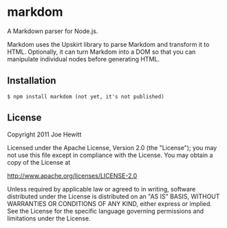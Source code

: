 markdom
========

A Markdown parser for Node.js.

Markdom uses the Upskirt library to parse Markdom and transform it to HTML. Optionally, it can turn Markdom into a DOM so that you can manipulate individual nodes before generating HTML.

Installation
------------

    $ npm install markdom (not yet, it's not published)

License 
-------

Copyright 2011 Joe Hewitt

Licensed under the Apache License, Version 2.0 (the "License");
you may not use this file except in compliance with the License.
You may obtain a copy of the License at
 
   http://www.apache.org/licenses/LICENSE-2.0

Unless required by applicable law or agreed to in writing, software
distributed under the License is distributed on an "AS IS" BASIS,
WITHOUT WARRANTIES OR CONDITIONS OF ANY KIND, either express or implied.
See the License for the specific language governing permissions and
limitations under the License.
